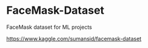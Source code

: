 # FaceMask-Dataset
FaceMask dataset for ML projects

https://www.kaggle.com/sumansid/facemask-dataset
